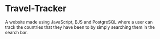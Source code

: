 # Travel-Tracker
A website made using JavaScript, EJS and PostgreSQL where a user can track the countries that they have been to by simply searching them in the search bar.
